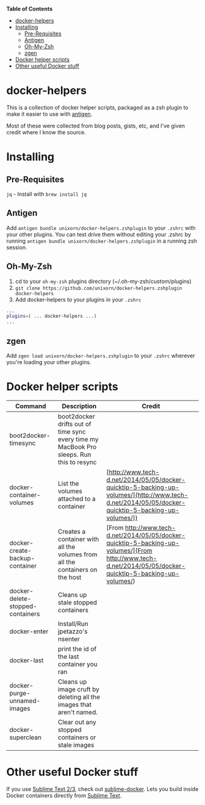 <!-- START doctoc generated TOC please keep comment here to allow auto update -->
<!-- DON'T EDIT THIS SECTION, INSTEAD RE-RUN doctoc TO UPDATE -->
**Table of Contents**

- [docker-helpers](#docker-helpers)
- [Installing](#installing)
  - [Pre-Requisites](#pre-requisites)
  - [Antigen](#antigen)
  - [Oh-My-Zsh](#oh-my-zsh)
  - [zgen](#zgen)
- [Docker helper scripts](#docker-helper-scripts)
- [Other useful Docker stuff](#other-useful-docker-stuff)

<!-- END doctoc generated TOC please keep comment here to allow auto update -->

# docker-helpers

This is a collection of docker helper scripts, packaged as a zsh plugin to make it easier to use with [antigen](https://github.com/zsh-users/antigen).

Most of these were collected from blog posts, gists, etc, and I've given credit where I know the source.

# Installing

## Pre-Requisites

`jq` - Install with `brew install jq`

## Antigen
Add `antigen bundle unixorn/docker-helpers.zshplugin` to your `.zshrc` with your other plugins. You can test drive them without editing your .zshrc by running `antigen bundle unixorn/docker-helpers.zshplugin` in a running zsh session.

## Oh-My-Zsh
1. cd to your `oh-my-zsh` plugins directory (~/.oh-my-zsh/custom/plugins)
2. `git clone https://github.com/unixorn/docker-helpers.zshplugin docker-helpers`
3. Add docker-helpers to your plugins in your `.zshrc`
```zsh
...
plugins=( ... docker-helpers ...)
...
```

## zgen
Add `zgen load unixorn/docker-helpers.zshplugin` to your `.zshrc` wherever you're loading your other plugins.

# Docker helper scripts

Command | Description | Credit
------- | ----------- | ------
| boot2docker-timesync | boot2docker drifts out of time sync every time my MacBook Pro sleeps. Run this to resync |
| docker-container-volumes | List the volumes attached to a container | [http://www.tech-d.net/2014/05/05/docker-quicktip-5-backing-up-volumes/](http://www.tech-d.net/2014/05/05/docker-quicktip-5-backing-up-volumes/))
| docker-create-backup-container | Creates a container with all the volumes from all the containers on the host | [From http://www.tech-d.net/2014/05/05/docker-quicktip-5-backing-up-volumes/](From http://www.tech-d.net/2014/05/05/docker-quicktip-5-backing-up-volumes/)
| docker-delete-stopped-containers | Cleans up stale stopped containers |
| docker-enter | Install/Run jpetazzo's nsenter |
| docker-last | print the id of the last container you ran |
| docker-purge-unnamed-images | Cleans up image cruft by deleting all the images that aren't named. |
| docker-superclean | Clear out any stopped containers or stale images |

# Other useful Docker stuff

If you use [Sublime Text 2/3](http://sublimetext.com), check out [sublime-docker](https://github.com/dockerparis/sublime-docker). Lets you build inside Docker containers directly from [Sublime Text](http://sublimetext.com).
